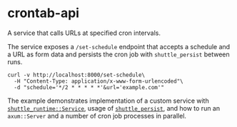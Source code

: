 # crontab-api

A service that calls URLs at specified cron intervals.

The service exposes a `/set-schedule` endpoint that accepts a schedule and a URL as form data and persists the cron job with `shuttle_persist` between runs.

```
curl -v http://localhost:8000/set-schedule\
  -H "Content-Type: application/x-www-form-urlencoded"\
  -d "schedule='*/2 * * * * *'&url='example.com'"
```

The example demonstrates implementation of a custom service with [`shuttle_runtime::Service`](https://docs.shuttle.rs/examples/custom-service), usage of [`shuttle_persist`](https://docs.shuttle.rs/resources/shuttle-persist), and how to run an `axum::Server` and a number of cron job processes in parallel.
